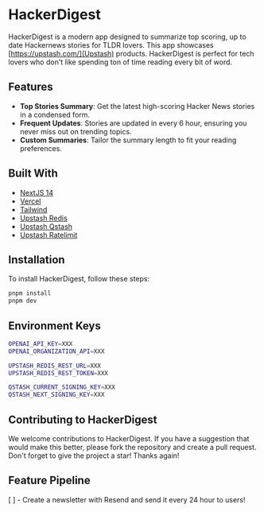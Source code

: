 # HackerDigest

HackerDigest is a modern app designed to summarize top scoring, up to date Hackernews stories for TLDR lovers. This app showcases [https://upstash.com/](Upstash) products. HackerDigest is perfect for tech lovers who don't like spending ton of time reading every bit of word.

## Features

- **Top Stories Summary**: Get the latest high-scoring Hacker News stories in a condensed form.
- **Frequent Updates**: Stories are updated in every 6 hour, ensuring you never miss out on trending topics.
- **Custom Summaries**: Tailor the summary length to fit your reading preferences.

## Built With

- [NextJS 14](https://nextjs.org/)
- [Vercel](https://vercel.com)
- [Tailwind](https://tailwindcss.com/)
- [Upstash Redis](https://github.com/upstash/upstash-redis)
- [Upstash Qstash](https://github.com/upstash/sdk-qstash-ts)
- [Upstash Ratelimit](https://github.com/upstash/ratelimit)

## Installation

To install HackerDigest, follow these steps:

```bash
pnpm install
pnpm dev
```

## Environment Keys

```bash
OPENAI_API_KEY=XXX
OPENAI_ORGANIZATION_API=XXX

UPSTASH_REDIS_REST_URL=XXX
UPSTASH_REDIS_REST_TOKEN=XXX

QSTASH_CURRENT_SIGNING_KEY=XXX
QSTASH_NEXT_SIGNING_KEY=XXX
```


## Contributing to HackerDigest

We welcome contributions to HackerDigest. If you have a suggestion that would make this better, please fork the repository and create a pull request. Don't forget to give the project a star! Thanks again!


## Feature Pipeline

[ ] - Create a newsletter with Resend and send it every 24 hour to users!